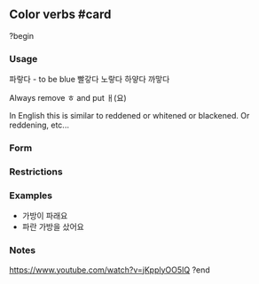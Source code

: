 ## Color verbs #card
?begin
### Usage

파랗다 - to be blue
빨갛다
노랗다
하얗다
까맣다

Always remove ㅎ and put ㅐ(요)

In English this is similar to reddened or whitened or blackened. Or reddening, etc...
### Form
### Restrictions
### Examples
* 가방이 파래요
* 파란 가방을 샀어요
### Notes
https://www.youtube.com/watch?v=jKpplyOO5IQ
?end
